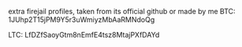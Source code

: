 extra firejail profiles, taken from its official github or made by me
BTC: 
1JUhp2T15jPM9Y5r3uWmiyzMbAaRMNdoQg


LTC:
LfDZfSaoyGtm8nEmfE4tsz8MtajPXfDAYd
